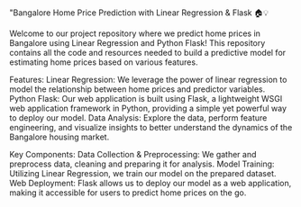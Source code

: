 "Bangalore Home Price Prediction with Linear Regression & Flask 🏠💡

Welcome to our project repository where we predict home prices in Bangalore using Linear Regression and Python Flask! This repository contains all the code and resources needed to build a predictive model for estimating home prices based on various features.

Features:
Linear Regression: We leverage the power of linear regression to model the relationship between home prices and predictor variables.
Python Flask: Our web application is built using Flask, a lightweight WSGI web application framework in Python, providing a simple yet powerful way to deploy our model.
Data Analysis: Explore the data, perform feature engineering, and visualize insights to better understand the dynamics of the Bangalore housing market.


Key Components:
Data Collection & Preprocessing: We gather and preprocess data, cleaning and preparing it for analysis.
Model Training: Utilizing Linear Regression, we train our model on the prepared dataset.
Web Deployment: Flask allows us to deploy our model as a web application, making it accessible for users to predict home prices on the go.
